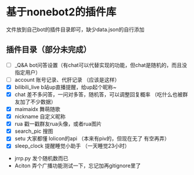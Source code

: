 # 基于nonebot2的插件库
 文件放到自己bot的插件目录即可，缺少data.json的自行添加
## 插件目录（部分未完成）

- [ ] _Q&A   bot问答设置（有chat可以代替实现的功能，但chat是随机的，而且没指定用户）
- [ ] account 账号记录、代肝记录 （应该是这样）
- [x] bilibili_live b站up直播提醒，给up起个昵称~
- [x] chat 差不多问答，一问对多答，随机答，可以调整回复概率 （吃什么也被群友加了不少数据）
- [x] maimaidx 舞萌随歌
- [x] nickname 自定义昵称
- [x] rua 戳一戳群友rua头像，或者rua图片
- [x] search_pic 搜图
- [x] setu 大家都懂 lolicon的api （本来有piv的，但现在无了 有空再弄）
- [x] sleep_clock 提醒睡觉小助手 （一天睡觉23小时）

- jrrp.py 发个随机数而已
- Aciton 弄个广播功能测试一下，忘记加再gitignore里了